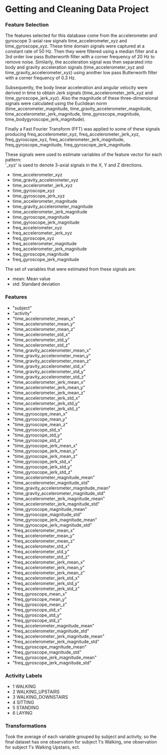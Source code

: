 # Getting and Cleaning Data Project

### Feature Selection 

The features selected for this database come from the accelerometer and gyroscope 3-axial raw signals time_accelerometer_xyz and time_gyroscope_xyz. These time domain signals were captured at a constant rate of 50 Hz. Then they were filtered using a median filter and a 3rd order low pass Butterworth filter with a corner frequency of 20 Hz to remove noise. Similarly, the acceleration signal was then separated into body and gravity acceleration signals (time_accelerometer_xyz and time_gravity_accelerometer_xyz) using another low pass Butterworth filter with a corner frequency of 0.3 Hz. 

Subsequently, the body linear acceleration and angular velocity were derived in time to obtain Jerk signals (time_accelerometer_jerk_xyz and time_gyroscope_jerk_xyz). Also the magnitude of these three-dimensional signals were calculated using the Euclidean norm (time_accerometer_magnitude, time_gravity_accelerometer_magnitude, time_accelerometer_jerk_magnitude, time_gyroscope_magnitude, time_bodygyroscope_jerk_magnitude). 

Finally a Fast Fourier Transform (FFT) was applied to some of these signals producing freq_accelerometer_xyz, freq_accelerometer_jerk_xyz, freq_gyroscope_xyz, freq_accelerometer_jerk_magnitude, freq_gyroscope_magnitude, freq_gyroscope_jerk_magnitude. 

These signals were used to estimate variables of the feature vector for each pattern:  
'_xyz' is used to denote 3-axial signals in the X, Y and Z directions.

* time_accelerometer_xyz
* time_gravity_accelerometer_xyz
* time_accelerometer_jerk_xyz
* time_gyroscope_xyz
* time_gyroscope_jerk_xyz
* time_accelerometer_magnitude
* time_gravity_accelerometer_magnitude
* time_accelerometer_jerk_magnitude
* time_gyroscope_magnitude
* time_gyroscope_jerk_magnitude
* freq_accelerometer_xyz
* freq_accelerometer_jerk_xyz
* freq_gyroscope_xyz
* freq_accelerometer_magnitude
* freq_accelerometer_jerk_magnitude
* freq_gyroscope_magnitude
* freq_gyroscope_jerk_magnitude

The set of variables that were estimated from these signals are: 

* mean: Mean value
* std: Standard deviation


### Features

* "subject"
* "activity"
* "time_accelerometer_mean_x"
* "time_accelerometer_mean_y"
* "time_accelerometer_mean_z"
* "time_accelerometer_std_x"
* "time_accelerometer_std_y"
* "time_accelerometer_std_z"
* "time_gravity_accelerometer_mean_x"
* "time_gravity_accelerometer_mean_y"
* "time_gravity_accelerometer_mean_z"
* "time_gravity_accelerometer_std_x"
* "time_gravity_accelerometer_std_y"
* "time_gravity_accelerometer_std_z"
* "time_accelerometer_jerk_mean_x"
* "time_accelerometer_jerk_mean_y"
* "time_accelerometer_jerk_mean_z"
* "time_accelerometer_jerk_std_x"
* "time_accelerometer_jerk_std_y"
* "time_accelerometer_jerk_std_z"
* "time_gyroscope_mean_x"
* "time_gyroscope_mean_y"
* "time_gyroscope_mean_z"
* "time_gyroscope_std_x"
* "time_gyroscope_std_y"
* "time_gyroscope_std_z"
* "time_gyroscope_jerk_mean_x"
* "time_gyroscope_jerk_mean_y"
* "time_gyroscope_jerk_mean_z"
* "time_gyroscope_jerk_std_x"
* "time_gyroscope_jerk_std_y"
* "time_gyroscope_jerk_std_z"
* "time_accelerometer_magnitude_mean"
* "time_accelerometer_magnitude_std"
* "time_gravity_accelerometer_magnitude_mean"
* "time_gravity_accelerometer_magnitude_std"
* "time_accelerometer_jerk_magnitude_mean"
* "time_accelerometer_jerk_magnitude_std"
* "time_gyroscope_magnitude_mean"
* "time_gyroscope_magnitude_std"
* "time_gyroscope_jerk_magnitude_mean"
* "time_gyroscope_jerk_magnitude_std"
* "freq_accelerometer_mean_x"
* "freq_accelerometer_mean_y"
* "freq_accelerometer_mean_z"
* "freq_accelerometer_std_x"
* "freq_accelerometer_std_y"
* "freq_accelerometer_std_z"
* "freq_accelerometer_jerk_mean_x"
* "freq_accelerometer_jerk_mean_y"
* "freq_accelerometer_jerk_mean_z"
* "freq_accelerometer_jerk_std_x"
* "freq_accelerometer_jerk_std_y"
* "freq_accelerometer_jerk_std_z"
* "freq_gyroscope_mean_x"
* "freq_gyroscope_mean_y"
* "freq_gyroscope_mean_z"
* "freq_gyroscope_std_x"
* "freq_gyroscope_std_y"
* "freq_gyroscope_std_z"
* "freq_accelerometer_magnitude_mean"
* "freq_accelerometer_magnitude_std"
* "freq_accelerometer_jerk_magnitude_mean"
* "freq_accelerometer_jerk_magnitude_std"
* "freq_gyroscope_magnitude_mean"
* "freq_gyroscope_magnitude_std"
* "freq_gyroscope_jerk_magnitude_mean"
* "freq_gyroscope_jerk_magnitude_std"

### Activity Labels
* 1 WALKING
* 2 WALKING_UPSTAIRS
* 3 WALKING_DOWNSTAIRS
* 4 SITTING
* 5 STANDING
* 6 LAYING



### Transformations
Took the average of each variable grouped by subject and activity, so the final dataset has one observation for subject 1's Walking, one observation for subject 1's Walking Upstairs, ect.  